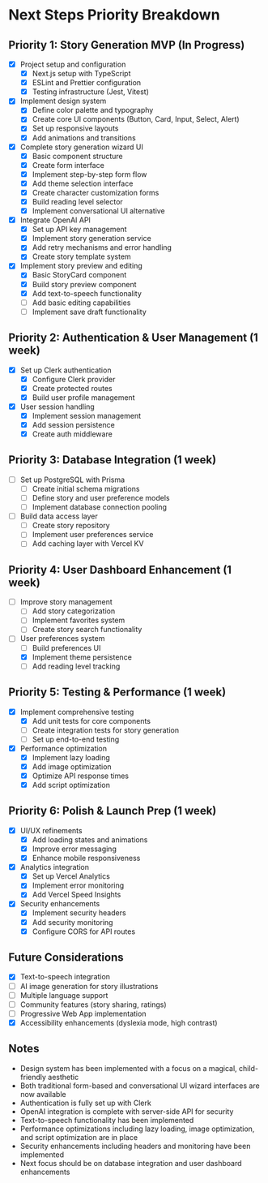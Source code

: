 # Next Steps Priority Breakdown

## Priority 1: Story Generation MVP (In Progress)

- [x] Project setup and configuration
  - [x] Next.js setup with TypeScript
  - [x] ESLint and Prettier configuration
  - [x] Testing infrastructure (Jest, Vitest)
- [x] Implement design system
  - [x] Define color palette and typography
  - [x] Create core UI components (Button, Card, Input, Select, Alert)
  - [x] Set up responsive layouts
  - [x] Add animations and transitions
- [x] Complete story generation wizard UI
  - [x] Basic component structure
  - [x] Create form interface
  - [x] Implement step-by-step form flow
  - [x] Add theme selection interface
  - [x] Create character customization forms
  - [x] Build reading level selector
  - [x] Implement conversational UI alternative
- [x] Integrate OpenAI API
  - [x] Set up API key management
  - [x] Implement story generation service
  - [x] Add retry mechanisms and error handling
  - [x] Create story template system
- [x] Implement story preview and editing
  - [x] Basic StoryCard component
  - [x] Build story preview component
  - [x] Add text-to-speech functionality
  - [ ] Add basic editing capabilities
  - [ ] Implement save draft functionality

## Priority 2: Authentication & User Management (1 week)

- [x] Set up Clerk authentication
  - [x] Configure Clerk provider
  - [x] Create protected routes
  - [x] Build user profile management
- [x] User session handling
  - [x] Implement session management
  - [x] Add session persistence
  - [x] Create auth middleware

## Priority 3: Database Integration (1 week)

- [ ] Set up PostgreSQL with Prisma
  - [ ] Create initial schema migrations
  - [ ] Define story and user preference models
  - [ ] Implement database connection pooling
- [ ] Build data access layer
  - [ ] Create story repository
  - [ ] Implement user preferences service
  - [ ] Add caching layer with Vercel KV

## Priority 4: User Dashboard Enhancement (1 week)

- [ ] Improve story management
  - [ ] Add story categorization
  - [ ] Implement favorites system
  - [ ] Create story search functionality
- [ ] User preferences system
  - [ ] Build preferences UI
  - [x] Implement theme persistence
  - [ ] Add reading level tracking

## Priority 5: Testing & Performance (1 week)

- [x] Implement comprehensive testing
  - [x] Add unit tests for core components
  - [ ] Create integration tests for story generation
  - [ ] Set up end-to-end testing
- [x] Performance optimization
  - [x] Implement lazy loading
  - [x] Add image optimization
  - [x] Optimize API response times
  - [x] Add script optimization

## Priority 6: Polish & Launch Prep (1 week)

- [x] UI/UX refinements
  - [x] Add loading states and animations
  - [x] Improve error messaging
  - [x] Enhance mobile responsiveness
- [x] Analytics integration
  - [x] Set up Vercel Analytics
  - [x] Implement error monitoring
  - [x] Add Vercel Speed Insights
- [x] Security enhancements
  - [x] Implement security headers
  - [x] Add security monitoring
  - [x] Configure CORS for API routes

## Future Considerations

- [x] Text-to-speech integration
- [ ] AI image generation for story illustrations
- [ ] Multiple language support
- [ ] Community features (story sharing, ratings)
- [ ] Progressive Web App implementation
- [x] Accessibility enhancements (dyslexia mode, high contrast)

## Notes

- Design system has been implemented with a focus on a magical, child-friendly aesthetic
- Both traditional form-based and conversational UI wizard interfaces are now available
- Authentication is fully set up with Clerk
- OpenAI integration is complete with server-side API for security
- Text-to-speech functionality has been implemented
- Performance optimizations including lazy loading, image optimization, and script optimization are
  in place
- Security enhancements including headers and monitoring have been implemented
- Next focus should be on database integration and user dashboard enhancements
